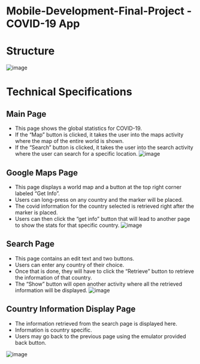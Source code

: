 # Mobile-Development-Final-Project - COVID-19 App


# Structure
![image](https://user-images.githubusercontent.com/44883269/103840801-45057480-5060-11eb-977d-df02aa2dbd30.png)

# Technical Specifications
## Main Page
- This page shows the global statistics for COVID-19. 
- If the “Map” button is clicked, it takes the user into the maps activity where the map of the entire world is shown. 
- If the “Search” button is clicked, it takes the user into the search activity where the user can search for a specific location. 
![image](https://user-images.githubusercontent.com/44883269/103841118-e12f7b80-5060-11eb-9029-46f8deb85f00.png)

## Google Maps Page
- This page displays a world map and a button at the top right corner labeled “Get Info”.
- Users can long-press on any country and the marker will be placed.
- The covid information for the country selected is retrieved right after the marker is placed.
- Users can then click the “get info” button that will lead to another page to show the stats for that specific country.
![image](https://user-images.githubusercontent.com/44883269/103841213-0a500c00-5061-11eb-9a21-181ec342bcfc.png)

## Search Page
- This page contains an edit text and two buttons.
- Users can enter any country of their choice.
- Once that is done, they will have to click the “Retrieve” button to retrieve the information of that country.
- The “Show” button will open another activity where all the retrieved information will be displayed.
![image](https://user-images.githubusercontent.com/44883269/103841251-1dfb7280-5061-11eb-9358-0e680a0174b5.png)

## Country Information Display Page
- The information retrieved from the search page is displayed here.
- Information is country specific.
- Users may go back to the previous page using the emulator provided back button.

![image](https://user-images.githubusercontent.com/44883269/103841267-281d7100-5061-11eb-9930-42747e35cb40.png)
